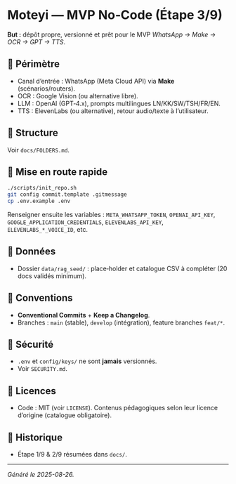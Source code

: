 # Moteyi — MVP No‑Code (Étape 3/9)

**But :** dépôt propre, versionné et prêt pour le MVP *WhatsApp → Make → OCR → GPT → TTS*.

## 🚀 Périmètre
- Canal d’entrée : WhatsApp (Meta Cloud API) via **Make** (scénarios/routers).
- OCR : Google Vision (ou alternative libre).
- LLM : OpenAI (GPT‑4.x), prompts multilingues LN/KK/SW/TSH/FR/EN.
- TTS : ElevenLabs (ou alternative), retour audio/texte à l’utilisateur.

## 📂 Structure
Voir `docs/FOLDERS.md`.

## 🔧 Mise en route rapide
```bash
./scripts/init_repo.sh
git config commit.template .gitmessage
cp .env.example .env
```
Renseigner ensuite les variables : `META_WHATSAPP_TOKEN`, `OPENAI_API_KEY`, `GOOGLE_APPLICATION_CREDENTIALS`, `ELEVENLABS_API_KEY`, `ELEVENLABS_*_VOICE_ID`, etc.

## 🧪 Données
- Dossier `data/rag_seed/` : place‑holder et catalogue CSV à compléter (20 docs validés minimum).</n>
## 📜 Conventions
- **Conventional Commits** + **Keep a Changelog**.
- Branches : `main` (stable), `develop` (intégration), feature branches `feat/*`.

## 🔐 Sécurité
- `.env` et `config/keys/` ne sont **jamais** versionnés.
- Voir `SECURITY.md`.

## 📄 Licences
- Code : MIT (voir `LICENSE`). Contenus pédagogiques selon leur licence d’origine (catalogue obligatoire).

## 🧭 Historique
- Étape 1/9 & 2/9 résumées dans `docs/`.

---
*Généré le 2025-08-26.*
